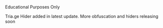 Educational Purposes Only

Tria.ge Hider added in latest update. More obfuscation and hiders releasing soon
